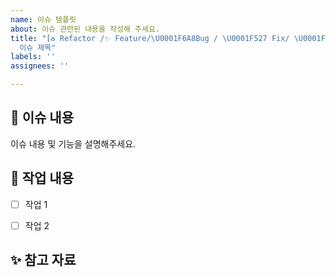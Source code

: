 ```yaml
---
name: 이슈 템플릿
about: 이슈 관련된 내용을 작성해 주세요.
title: "[♻️ Refactor /✨ Feature/\U0001F6A8Bug / \U0001F527 Fix/ \U0001F308 Style]
  이슈 제목"
labels: ''
assignees: ''

---
```


📌 이슈 내용
------------
이슈 내용 및 기능을 설명해주세요.


📝 작업 내용
------------
- [ ] 작업 1
- [ ] 작업 2


✨ 참고 자료
------------
